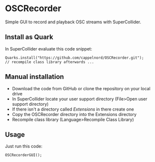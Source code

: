 # OSCRecorder
Simple GUI to record and playback OSC streams with SuperCollider. 

## Install as Quark

In SuperCollider evaluate this code snippet:

```sclang
Quarks.install("https://github.com/cappelnord/OSCRecorder.git");
// recompile class library afterwards ...
```

## Manual installation

* Download the code from GitHub or clone the repository on your local drive
* In SuperCollider locate your user support directory (File>Open user support directory)
* If there isn't a directory called *Extensions* in there create one
* Copy the OSCRecorder directory into the Extensions directory
* Recompile class library (Language>Recompile Class Library)

## Usage

Just run this code:

```sclang
OSCRecorderGUI();
```